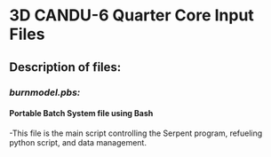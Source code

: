 # 3D CANDU-6 Quarter Core Input Files

## Description of files:

### _burnmodel.pbs:_
#### Portable Batch System file using Bash
-This file is the main script controlling the Serpent program, refueling python script, and data management.
